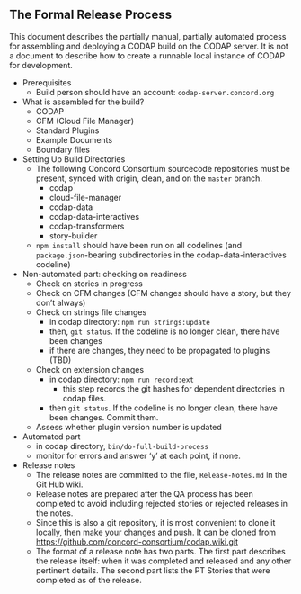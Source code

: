 ## The Formal Release Process

This document describes the partially manual, partially automated process for
assembling and deploying a CODAP build on the CODAP server. It is not a document 
to describe how to create a runnable local instance of CODAP for development.

* Prerequisites
  * Build person should have an account: `codap-server.concord.org`
* What is assembled for the build?
    * CODAP
    * CFM (Cloud File Manager)
    * Standard Plugins
    * Example Documents
    * Boundary files
* Setting Up Build Directories
    * The following Concord Consortium sourcecode repositories must be present, 
      synced with origin, clean, and on the `master` branch.
        * codap
        * cloud-file-manager
        * codap-data
        * codap-data-interactives
        * codap-transformers
        * story-builder
    * `npm install` should have been run on all codelines (and 
       `package.json`-bearing subdirectories in the codap-data-interactives codeline)
* Non-automated part: checking on readiness
    * Check on stories in progress
    * Check on CFM changes (CFM changes should have a story, but they don’t always)
    * Check on strings file changes
        * in codap directory: `npm run strings:update`
        * then, `git status`. If the codeline is no longer clean, there have been changes
        * if there are changes, they need to be propagated to plugins (TBD)
    * Check on extension changes
        * in codap directory: `npm run record:ext`
            * this step records the git hashes for dependent directories in codap files.
        * then `git status`. If the codeline is no longer clean, there have been 
          changes. Commit them.
    * Assess whether plugin version number is updated
* Automated part
    * in codap directory, `bin/do-full-build-process`
    * monitor for errors and answer ‘y’ at each point, if none.
* Release notes
  * The release notes are committed to the file, `Release-Notes.md` in the Git Hub wiki.
  * Release notes are prepared after the QA process has been completed to avoid
    including rejected stories or rejected releases in the notes.
  * Since this is also a git repository, it is most convenient to clone it locally, 
    then make your changes and push. It can be cloned from 
    https://github.com/concord-consortium/codap.wiki.git
  * The format of a release note has two parts. The first part describes the 
    release itself: when it was completed and released and any other pertinent 
    details. The second part lists the PT Stories that were completed as of the
    release.
